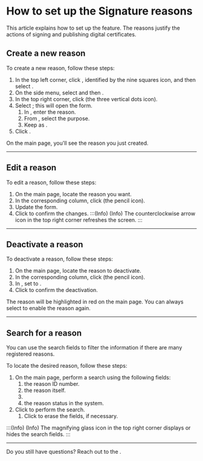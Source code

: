 # How to set up the Signature reasons 

This article explains how to set up the  feature. The reasons justify the actions of signing and publishing digital certificates.

## Create a new reason
To create a new reason, follow these steps:

1. In the top left corner, click , identified by the nine squares icon, and then select .
2. On the side menu, select  and then .
3. In the top right corner, click  (the three vertical dots icon).
4. Select ; this will open the  form.
    1. In , enter the reason.
    2. From , select the purpose.
    3. Keep  as .
6. Click .

On the  main page, you'll see the reason you just created.
* * *
## Edit a reason
To edit a reason, follow these steps:

1. On the  main page, locate the reason you want.
2. In the corresponding  column, click  (the pencil icon).
3. Update the form.
4. Click  to confirm the changes.
:::(Info) (Info)
The counterclockwise arrow icon  in the top right corner refreshes the screen.
:::
***
## Deactivate a reason
To deactivate a reason, follow these steps:

1. On the  main page, locate the reason to deactivate.
2. In the corresponding  column, click  (the pencil icon).
3. In , set to .
4. Click  to confirm the deactivation.

The reason will be highlighted in red on the  main page. You can always select  to enable the reason again.
***
## Search for a reason
You can use the search fields to filter the information if there are many registered reasons.

To locate the desired reason, follow these steps:

1. On the  main page, perform a search using the following fields:
    1.  the reason ID number.
    2.  the reason itself.
    3. 
    4.  the reason status in the system.
2. Click  to perform the search.
    1. Click  to erase the fields, if necessary.

:::(Info) (Info)
The magnifying glass icon in the top right corner displays or hides the search fields.
:::
***
Do you still have questions? Reach out to the .